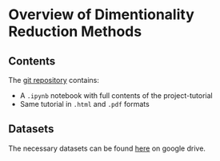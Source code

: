 # Overview of Dimentionality Reduction Methods

## Contents
The [git repository](https://github.com/TheCoolestMango/ML-project) contains:
* A ```.ipynb``` notebook with full contents of the project-tutorial
* Same tutorial in ```.html``` and ```.pdf``` formats

## Datasets
The necessary datasets can be found [here](https://drive.google.com/drive/folders/1aUXUezequLgJ--QKsmUInqPGjLf3YUCm?usp=sharing) on google drive.

